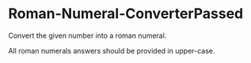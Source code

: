# Roman-Numeral-ConverterPassed
Convert the given number into a roman numeral.

All roman numerals answers should be provided in upper-case.
